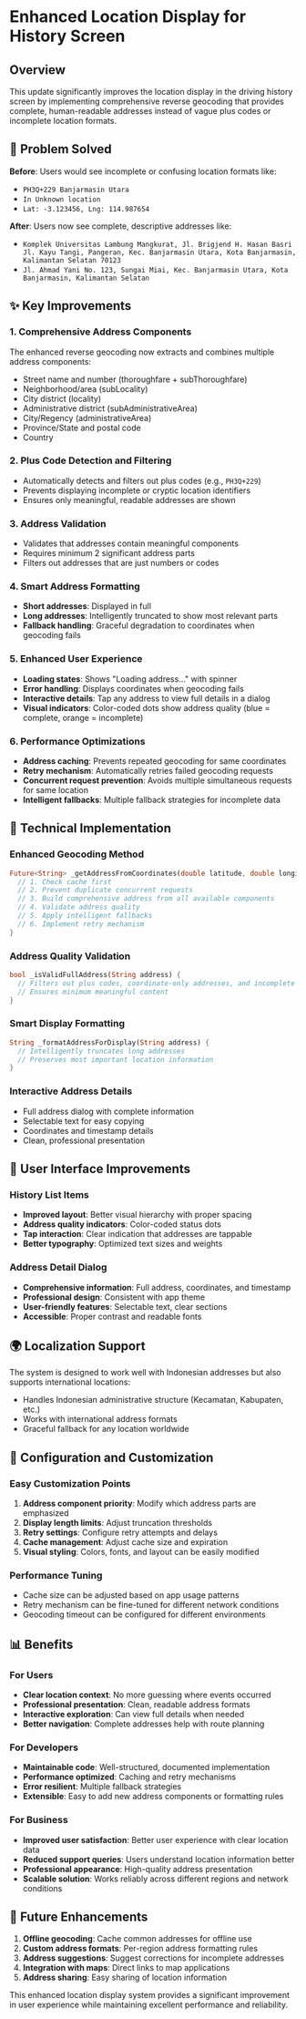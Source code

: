 # Enhanced Location Display for History Screen

## Overview
This update significantly improves the location display in the driving history screen by implementing comprehensive reverse geocoding that provides complete, human-readable addresses instead of vague plus codes or incomplete location formats.

## 🎯 Problem Solved

**Before**: Users would see incomplete or confusing location formats like:
- `PH3Q+229 Banjarmasin Utara`
- `In Unknown location`
- `Lat: -3.123456, Lng: 114.987654`

**After**: Users now see complete, descriptive addresses like:
- `Komplek Universitas Lambung Mangkurat, Jl. Brigjend H. Hasan Basri Jl. Kayu Tangi, Pangeran, Kec. Banjarmasin Utara, Kota Banjarmasin, Kalimantan Selatan 70123`
- `Jl. Ahmad Yani No. 123, Sungai Miai, Kec. Banjarmasin Utara, Kota Banjarmasin, Kalimantan Selatan`

## ✨ Key Improvements

### 1. **Comprehensive Address Components**
The enhanced reverse geocoding now extracts and combines multiple address components:
- Street name and number (thoroughfare + subThoroughfare)
- Neighborhood/area (subLocality)
- City district (locality)
- Administrative district (subAdministrativeArea) 
- City/Regency (administrativeArea)
- Province/State and postal code
- Country

### 2. **Plus Code Detection and Filtering**
- Automatically detects and filters out plus codes (e.g., `PH3Q+229`)
- Prevents displaying incomplete or cryptic location identifiers
- Ensures only meaningful, readable addresses are shown

### 3. **Address Validation**
- Validates that addresses contain meaningful components
- Requires minimum 2 significant address parts
- Filters out addresses that are just numbers or codes

### 4. **Smart Address Formatting**
- **Short addresses**: Displayed in full
- **Long addresses**: Intelligently truncated to show most relevant parts
- **Fallback handling**: Graceful degradation to coordinates when geocoding fails

### 5. **Enhanced User Experience**
- **Loading states**: Shows "Loading address..." with spinner
- **Error handling**: Displays coordinates when geocoding fails
- **Interactive details**: Tap any address to view full details in a dialog
- **Visual indicators**: Color-coded dots show address quality (blue = complete, orange = incomplete)

### 6. **Performance Optimizations**
- **Address caching**: Prevents repeated geocoding for same coordinates
- **Retry mechanism**: Automatically retries failed geocoding requests
- **Concurrent request prevention**: Avoids multiple simultaneous requests for same location
- **Intelligent fallbacks**: Multiple fallback strategies for incomplete data

## 🔧 Technical Implementation

### Enhanced Geocoding Method
```dart
Future<String> _getAddressFromCoordinates(double latitude, double longitude) async {
  // 1. Check cache first
  // 2. Prevent duplicate concurrent requests
  // 3. Build comprehensive address from all available components
  // 4. Validate address quality
  // 5. Apply intelligent fallbacks
  // 6. Implement retry mechanism
}
```

### Address Quality Validation
```dart
bool _isValidFullAddress(String address) {
  // Filters out plus codes, coordinate-only addresses, and incomplete data
  // Ensures minimum meaningful content
}
```

### Smart Display Formatting
```dart
String _formatAddressForDisplay(String address) {
  // Intelligently truncates long addresses
  // Preserves most important location information
}
```

### Interactive Address Details
- Full address dialog with complete information
- Selectable text for easy copying
- Coordinates and timestamp details
- Clean, professional presentation

## 📱 User Interface Improvements

### History List Items
- **Improved layout**: Better visual hierarchy with proper spacing
- **Address quality indicators**: Color-coded status dots
- **Tap interaction**: Clear indication that addresses are tappable
- **Better typography**: Optimized text sizes and weights

### Address Detail Dialog
- **Comprehensive information**: Full address, coordinates, and timestamp
- **Professional design**: Consistent with app theme
- **User-friendly features**: Selectable text, clear sections
- **Accessible**: Proper contrast and readable fonts

## 🌍 Localization Support

The system is designed to work well with Indonesian addresses but also supports international locations:
- Handles Indonesian administrative structure (Kecamatan, Kabupaten, etc.)
- Works with international address formats
- Graceful fallback for any location worldwide

## 🔧 Configuration and Customization

### Easy Customization Points
1. **Address component priority**: Modify which address parts are emphasized
2. **Display length limits**: Adjust truncation thresholds
3. **Retry settings**: Configure retry attempts and delays
4. **Cache management**: Adjust cache size and expiration
5. **Visual styling**: Colors, fonts, and layout can be easily modified

### Performance Tuning
- Cache size can be adjusted based on app usage patterns
- Retry mechanism can be fine-tuned for different network conditions
- Geocoding timeout can be configured for different environments

## 📊 Benefits

### For Users
- **Clear location context**: No more guessing where events occurred
- **Professional presentation**: Clean, readable address formats
- **Interactive exploration**: Can view full details when needed
- **Better navigation**: Complete addresses help with route planning

### For Developers
- **Maintainable code**: Well-structured, documented implementation
- **Performance optimized**: Caching and retry mechanisms
- **Error resilient**: Multiple fallback strategies
- **Extensible**: Easy to add new address components or formatting rules

### For Business
- **Improved user satisfaction**: Better user experience with clear location data
- **Reduced support queries**: Users understand location information better
- **Professional appearance**: High-quality address presentation
- **Scalable solution**: Works reliably across different regions and network conditions

## 🚀 Future Enhancements

1. **Offline geocoding**: Cache common addresses for offline use
2. **Custom address formats**: Per-region address formatting rules
3. **Address suggestions**: Suggest corrections for incomplete addresses
4. **Integration with maps**: Direct links to map applications
5. **Address sharing**: Easy sharing of location information

This enhanced location display system provides a significant improvement in user experience while maintaining excellent performance and reliability.
